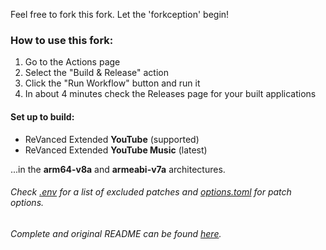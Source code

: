 Feel free to fork this fork.
Let the 'forkception' begin!
### How to use this fork:
1. Go to the Actions page
2. Select the "Build & Release" action
3. Click the "Run Workflow" button and run it
4. In about 4 minutes check the Releases page for your built applications

#### Set up to build:
* ReVanced Extended **YouTube** (supported)
* ReVanced Extended **YouTube Music** (latest)

...in the **arm64-v8a** and **armeabi-v7a** architectures.

###### Check [.env](https://github.com/Spacellary/docker-py-revanced/blob/main/.env) for a list of excluded patches and [options.toml](https://github.com/Spacellary/docker-py-revanced/blob/main/apks/options.toml) for patch options.
###### Complete and original README can be found [here](https://github.com/Spacellary/docker-py-revanced/blob/main/README-ORIGINAL.md).
